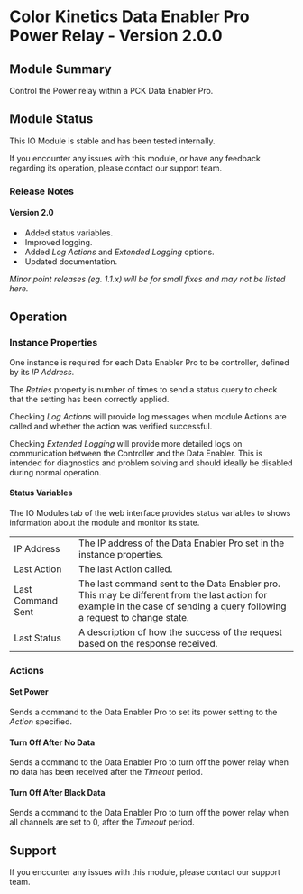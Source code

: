 # Color Kinetics Data Enabler Pro Power Relay - Version 2.0.0

[//]: # (THIS IS WHAT A COMMENT LOOKS LIKE)

[//]: # (Properties should be surrounded by eg. *Property Name*)
[//]: # (Values and options should be surrounded by eg. <code>Value</code>)

## Module Summary

Control the Power relay within a PCK Data Enabler Pro.

## Module Status

This IO Module is stable and has been tested internally.

If you encounter any issues with this module, or have any feedback regarding its operation, please contact our support team.

[//]: # (### Module Scope)
[//]: # (If important to mention explain the limitations and things this module cannot perform)

### Release Notes

#### Version 2.0

* &nbsp;Added status variables.
* &nbsp;Improved logging.
* &nbsp;Added *Log Actions* and *Extended Logging* options.
* &nbsp;Updated documentation.

*Minor point releases (eg. 1.1.x) will be for small fixes and may not be listed here.*

[//]: # (## Requirements)
[//]: # (Mention any pre-requisites needed before setting up the module in terms of hardware, subscriptions, APIs)

[//]: # (## Configuration)
[//]: # (Mention any setup aspects the user should note that are generally done outside the Designer interface)

## Operation

[//]: # (Give operational details linked to using Instance Properties, Triggers, Conditions, Actions, Variables associated with the module's operation)

### Instance Properties

One instance is required for each Data Enabler Pro to be controller, defined by its *IP Address*.

The *Retries* property is number of times to send a status query to check that the setting has been correctly applied.

Checking *Log Actions* will provide log messages when module Actions are called and whether the action was verified successful.

Checking *Extended Logging* will provide more detailed logs on communication between the Controller and the Data Enabler.
This is intended for diagnostics and problem solving and should ideally be disabled during normal operation.

#### Status Variables

The IO Modules tab of the web interface provides status variables to shows information about the module and monitor its state.

<table>
    <tbody>
    <tr class="separator"></tr>
    <tr>
        <td>IP Address&nbsp;&nbsp;&nbsp;</td>
        <td>The IP address of the Data Enabler Pro set in the instance properties.</td>
    </tr>
    <tr>
        <td>Last Action&nbsp;&nbsp;&nbsp;</td>
        <td>The last Action called.</td>
    </tr>
    <tr>
        <td>Last Command Sent&nbsp;&nbsp;&nbsp;</td>
        <td>The last command sent to the Data Enabler pro. This may be different from the last action for example in the case of sending a query following a request to change state.</td>
    </tr>
    <tr>
        <td>Last Status&nbsp;&nbsp;&nbsp;</td>
        <td>A description of how the success of the request based on the response received.</td>
    </tr>
    <tr class="separator"></tr>
    </tbody>
</table>

### Actions

#### Set Power

Sends a command to the Data Enabler Pro to set its power setting to the *Action* specified.

#### Turn Off After No Data

Sends a command to the Data Enabler Pro to turn off the power relay when no data has been received after the *Timeout* period.

#### Turn Off After Black Data

Sends a command to the Data Enabler Pro to turn off the power relay when all channels are set to 0, after the *Timeout* period.

## Support

If you encounter any issues with this module, please contact our support team.

[//]: # (### Module Use Example)
[//]: # (If relevant to documentation give examples of module use)

[//]: # (### Further Notes)
[//]: # (Possible location for further notes, may not be used)
